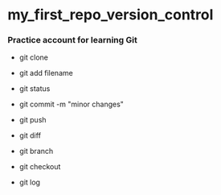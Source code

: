 # my_first_repo_version_control
### Practice account for learning Git
- git clone
- git add filename
- git status
- git commit -m "minor changes"
- git push

- git diff
- git branch 
- git checkout
- git log
